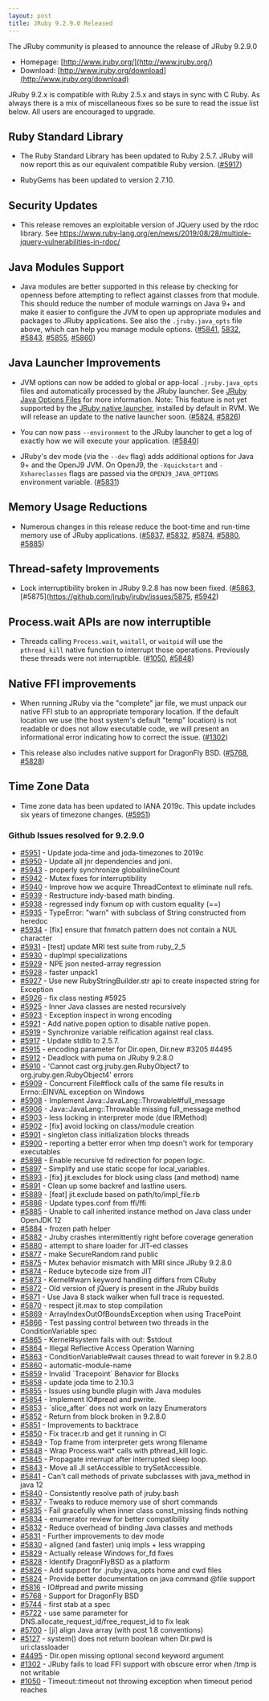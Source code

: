 ```yaml
---
layout: post
title: JRuby 9.2.9.0 Released
---
```

The JRuby community is pleased to announce the release of JRuby 9.2.9.0

- Homepage: [http://www.jruby.org/](http://www.jruby.org/)
- Download: [http://www.jruby.org/download](http://www.jruby.org/download)

JRuby 9.2.x is compatible with Ruby 2.5.x and stays in sync with C Ruby.  As always there is a mix of miscellaneous fixes so be sure to read the issue list below.  All users are encouraged to upgrade.


Ruby Standard Library
---------------------

* The Ruby Standard Library has been updated to Ruby 2.5.7. JRuby will now report this as our equivalent compatible Ruby version. ([#5917](https://github.com/jruby/jruby/pull/5917))

* RubyGems has been updated to version 2.7.10.

Security Updates
----------------

* This release removes an exploitable version of JQuery used by the rdoc library. See https://www.ruby-lang.org/en/news/2019/08/28/multiple-jquery-vulnerabilities-in-rdoc/

Java Modules Support
--------------------

* Java modules are better supported in this release by checking for openness before attempting to reflect
  against classes from that module. This should reduce the number of module warnings on Java 9+ and make it easier
  to configure the JVM to open up appropriate modules and packages to JRuby applications. See also the `.jruby.java_opts`
  file above, which can help you manage module options. ([#5841](https://github.com/jruby/jruby/issues/5841), [5832](https://github.com/jruby/jruby/pull/5832), [#5843](https://github.com/jruby/jruby/pull/5843), [#5855](https://github.com/jruby/jruby/issues/5855), [#5860](https://github.com/jruby/jruby/pull/5860))

Java Launcher Improvements
--------------------------

* JVM options can now be added to global or app-local `.jruby.java_opts` files and automatically
  processed by the JRuby launcher. See [JRuby Java Options Files](http://wiki.jruby.org/JRuby-Java-Options-Files)
  for more information. Note: This feature is not yet supported by the [JRuby native launcher](https://github.com/jruby/jruby-launcher),
  installed by default in RVM. We will release an update to the native launcher soon. ([#5824](https://github.com/jruby/jruby/issues/5824), [#5826](https://github.com/jruby/jruby/pull/5826))
  
* You can now pass `--environment` to the JRuby launcher to get a log of exactly how we will execute your application. ([#5840](https://github.com/jruby/jruby/pull/5840))

* JRuby's dev mode (via the `--dev` flag) adds additional options for Java 9+ and the OpenJ9 JVM. On OpenJ9, the `-Xquickstart` and `-Xshareclasses` flags are passed via the `OPENJ9_JAVA_OPTIONS` environment variable. ([#5831](https://github.com/jruby/jruby/pull/5831))

Memory Usage Reductions
-----------------------

* Numerous changes in this release reduce the boot-time and run-time memory use of JRuby applications. ([#5837](https://github.com/jruby/jruby/pull/5837), [#5832](https://github.com/jruby/jruby/pull/5832), [#5874](https://github.com/jruby/jruby/pull/5874), [#5880](https://github.com/jruby/jruby/pull/5880), [#5885](https://github.com/jruby/jruby/issues/5885))


Thread-safety Improvements
--------------------------

* Lock interruptibility broken in JRuby 9.2.8 has now been fixed. ([#5863](https://github.com/jruby/jruby/issues/5863), [#5875](https://github.com/jruby/jruby/issues/5875, [#5942](https://github.com/jruby/jruby/pull/5942))


Process.wait APIs are now interruptible
---------------------------------------

* Threads calling `Process.wait`, `waitall`, or `waitpid` will use the `pthread_kill` native function to interrupt
  those operations. Previously these threads were not interruptible. ([#1050](https://github.com/jruby/jruby/issues/1050), [#5848](https://github.com/jruby/jruby/pull/5848))

Native FFI improvements
-----------------------

* When running JRuby via the "complete" jar file, we must unpack our native FFI stub to an appropriate temporary
  location. If the default location we use (the host system's default "temp" location) is not readable or does not
  allow executable code, we will present an informational error indicating how to correct the issue. ([#1302](https://github.com/jruby/jruby/issues/1302))

* This release also includes native support for DragonFly BSD. ([#5768](https://github.com/jruby/jruby/issues/5768), [#5828](https://github.com/jruby/jruby/pull/5828))


Time Zone Data
--------------

* Time zone data has been updated to IANA 2019c. This update includes six years of timezone changes. ([#5951](https://github.com/jruby/jruby/pull/5951))


### Github Issues resolved for 9.2.9.0

<ul>
<li><a href="https://github.com/jruby/jruby/pull/5951">#5951</a> - Update joda-time and joda-timezones to 2019c</li>
<li><a href="https://github.com/jruby/jruby/pull/5950">#5950</a> - Update all jnr dependencies and joni.</li>
<li><a href="https://github.com/jruby/jruby/pull/5943">#5943</a> - properly synchronize globalInlineCount</li>
<li><a href="https://github.com/jruby/jruby/pull/5942">#5942</a> - Mutex fixes for interruptibility</li>
<li><a href="https://github.com/jruby/jruby/pull/5940">#5940</a> - Improve how we acquire ThreadContext to eliminate null refs.</li>
<li><a href="https://github.com/jruby/jruby/pull/5939">#5939</a> - Restructure indy-based math binding.</li>
<li><a href="https://github.com/jruby/jruby/issues/5938">#5938</a> - regressed indy fixnum op with custom equality (==)</li>
<li><a href="https://github.com/jruby/jruby/issues/5935">#5935</a> - TypeError: "warn" with subclass of String constructed from heredoc</li>
<li><a href="https://github.com/jruby/jruby/pull/5934">#5934</a> - [fix] ensure that fnmatch pattern does not contain a NUL character</li>
<li><a href="https://github.com/jruby/jruby/pull/5931">#5931</a> - [test] update MRI test suite from ruby_2_5</li>
<li><a href="https://github.com/jruby/jruby/pull/5930">#5930</a> - dupImpl specializations</li>
<li><a href="https://github.com/jruby/jruby/issues/5929">#5929</a> - NPE json nested-array regression</li>
<li><a href="https://github.com/jruby/jruby/pull/5928">#5928</a> - faster unpack1</li>
<li><a href="https://github.com/jruby/jruby/pull/5927">#5927</a> - Use new RubyStringBuilder.str api to create inspected string for Exception</li>
<li><a href="https://github.com/jruby/jruby/pull/5926">#5926</a> - fix class nesting #5925</li>
<li><a href="https://github.com/jruby/jruby/issues/5925">#5925</a> - Inner Java classes are nested recursively</li>
<li><a href="https://github.com/jruby/jruby/issues/5923">#5923</a> - Exception inspect in wrong encoding</li>
<li><a href="https://github.com/jruby/jruby/pull/5921">#5921</a> - Add native.popen option to disable native popen.</li>
<li><a href="https://github.com/jruby/jruby/pull/5919">#5919</a> - Synchronize variable reification against real class.</li>
<li><a href="https://github.com/jruby/jruby/pull/5917">#5917</a> - Update stdlib to 2.5.7.</li>
<li><a href="https://github.com/jruby/jruby/pull/5915">#5915</a> - encoding parameter for Dir.open, Dir.new #3205 #4495</li>
<li><a href="https://github.com/jruby/jruby/issues/5912">#5912</a> - Deadlock with puma on JRuby 9.2.8.0</li>
<li><a href="https://github.com/jruby/jruby/issues/5910">#5910</a> - 'Cannot cast org.jruby.gen.RubyObject7 to org.jruby.gen.RubyObject4' errors</li>
<li><a href="https://github.com/jruby/jruby/issues/5909">#5909</a> - Concurrent File#flock calls of the same file results in Errno::EINVAL exception on Windows</li>
<li><a href="https://github.com/jruby/jruby/pull/5908">#5908</a> - Implement Java::JavaLang::Throwable#full_message</li>
<li><a href="https://github.com/jruby/jruby/issues/5906">#5906</a> - Java::JavaLang::Throwable missing full_message method</li>
<li><a href="https://github.com/jruby/jruby/pull/5903">#5903</a> - less locking in interpreter mode (due IRMethod)</li>
<li><a href="https://github.com/jruby/jruby/pull/5902">#5902</a> - [fix] avoid locking on class/module creation</li>
<li><a href="https://github.com/jruby/jruby/issues/5901">#5901</a> - singleton class initialization blocks threads</li>
<li><a href="https://github.com/jruby/jruby/issues/5900">#5900</a> - reporting a better error when tmp doesn't work for temporary executables</li>
<li><a href="https://github.com/jruby/jruby/pull/5898">#5898</a> - Enable recursive fd redirection for popen logic.</li>
<li><a href="https://github.com/jruby/jruby/pull/5897">#5897</a> - Simplify and use static scope for local_variables.</li>
<li><a href="https://github.com/jruby/jruby/pull/5893">#5893</a> - [fix] jit.excludes for block using class (and method) name</li>
<li><a href="https://github.com/jruby/jruby/pull/5891">#5891</a> - Clean up some backref and lastline users.</li>
<li><a href="https://github.com/jruby/jruby/pull/5889">#5889</a> - [feat] jit.exclude based on path/to/impl_file.rb</li>
<li><a href="https://github.com/jruby/jruby/pull/5886">#5886</a> - Update types.conf from ffi/ffi</li>
<li><a href="https://github.com/jruby/jruby/issues/5885">#5885</a> - Unable to call inherited instance method on Java class under OpenJDK 12</li>
<li><a href="https://github.com/jruby/jruby/pull/5884">#5884</a> - frozen path helper</li>
<li><a href="https://github.com/jruby/jruby/issues/5882">#5882</a> - Jruby crashes intermittently right before coverage generation</li>
<li><a href="https://github.com/jruby/jruby/pull/5880">#5880</a> - attempt to share loader for JIT-ed classes</li>
<li><a href="https://github.com/jruby/jruby/pull/5877">#5877</a> - make SecureRandom.rand public</li>
<li><a href="https://github.com/jruby/jruby/issues/5875">#5875</a> - Mutex behavior mismatch with MRI since JRuby 9.2.8.0</li>
<li><a href="https://github.com/jruby/jruby/pull/5874">#5874</a> - Reduce bytecode size from JIT</li>
<li><a href="https://github.com/jruby/jruby/issues/5873">#5873</a> - Kernel#warn keyword handling differs from CRuby</li>
<li><a href="https://github.com/jruby/jruby/issues/5872">#5872</a> - Old version of jQuery is present in the JRuby builds</li>
<li><a href="https://github.com/jruby/jruby/pull/5871">#5871</a> - Use Java 8 stack walker when full trace is requested.</li>
<li><a href="https://github.com/jruby/jruby/pull/5870">#5870</a> - respect jit.max to stop compilation</li>
<li><a href="https://github.com/jruby/jruby/issues/5869">#5869</a> - ArrayIndexOutOfBoundsException when using TracePoint</li>
<li><a href="https://github.com/jruby/jruby/pull/5866">#5866</a> - Test passing control between two threads in the ConditionVariable spec</li>
<li><a href="https://github.com/jruby/jruby/issues/5865">#5865</a> - Kernel#system fails with out: $stdout</li>
<li><a href="https://github.com/jruby/jruby/issues/5864">#5864</a> - Illegal Reflective Access Operation Warning</li>
<li><a href="https://github.com/jruby/jruby/issues/5863">#5863</a> - ConditionVariable#wait causes thread to wait forever in 9.2.8.0</li>
<li><a href="https://github.com/jruby/jruby/pull/5860">#5860</a> - automatic-module-name</li>
<li><a href="https://github.com/jruby/jruby/issues/5859">#5859</a> - Invalid `Tracepoint` Behavior for Blocks</li>
<li><a href="https://github.com/jruby/jruby/pull/5858">#5858</a> - update joda time to 2.10.3</li>
<li><a href="https://github.com/jruby/jruby/issues/5855">#5855</a> - Issues using bundle plugin with Java modules</li>
<li><a href="https://github.com/jruby/jruby/pull/5854">#5854</a> - Implement IO#pread and pwrite.</li>
<li><a href="https://github.com/jruby/jruby/issues/5853">#5853</a> - `slice_after` does not work on lazy Enumerators</li>
<li><a href="https://github.com/jruby/jruby/issues/5852">#5852</a> - Return from block broken in 9.2.8.0</li>
<li><a href="https://github.com/jruby/jruby/pull/5851">#5851</a> - Improvements to backtrace</li>
<li><a href="https://github.com/jruby/jruby/pull/5850">#5850</a> - Fix tracer.rb and get it running in CI</li>
<li><a href="https://github.com/jruby/jruby/issues/5849">#5849</a> - Top frame from interpreter gets wrong filename</li>
<li><a href="https://github.com/jruby/jruby/pull/5848">#5848</a> - Wrap Process.wait* calls with pthread_kill logic.</li>
<li><a href="https://github.com/jruby/jruby/pull/5845">#5845</a> - Propagate interrupt after interrupted sleep loop.</li>
<li><a href="https://github.com/jruby/jruby/pull/5843">#5843</a> - Move all JI setAccessible to trySetAccessible.</li>
<li><a href="https://github.com/jruby/jruby/issues/5841">#5841</a> - Can't call methods of private subclasses with java_method in java 12</li>
<li><a href="https://github.com/jruby/jruby/pull/5840">#5840</a> - Consistently resolve path of jruby.bash</li>
<li><a href="https://github.com/jruby/jruby/pull/5837">#5837</a> - Tweaks to reduce memory use of short commands</li>
<li><a href="https://github.com/jruby/jruby/pull/5835">#5835</a> - Fail gracefully when inner class const_missing finds nothing</li>
<li><a href="https://github.com/jruby/jruby/pull/5834">#5834</a> - enumerator review for better compatibility</li>
<li><a href="https://github.com/jruby/jruby/pull/5832">#5832</a> - Reduce overhead of binding Java classes and methods</li>
<li><a href="https://github.com/jruby/jruby/pull/5831">#5831</a> - Further improvements to dev mode</li>
<li><a href="https://github.com/jruby/jruby/pull/5830">#5830</a> - aligned (and faster) uniq impls + less wrapping</li>
<li><a href="https://github.com/jruby/jruby/issues/5829">#5829</a> - Actually release Windows for_fd fixes</li>
<li><a href="https://github.com/jruby/jruby/pull/5828">#5828</a> - Identify DragonFlyBSD as a platform</li>
<li><a href="https://github.com/jruby/jruby/pull/5826">#5826</a> - Add support for .jruby.java_opts home and cwd files</li>
<li><a href="https://github.com/jruby/jruby/issues/5824">#5824</a> - Provide better documentation on java command @file support</li>
<li><a href="https://github.com/jruby/jruby/issues/5816">#5816</a> - IO#pread and pwrite missing</li>
<li><a href="https://github.com/jruby/jruby/issues/5768">#5768</a> - Support for DragonFly BSD</li>
<li><a href="https://github.com/jruby/jruby/pull/5744">#5744</a> - first stab at a spec</li>
<li><a href="https://github.com/jruby/jruby/pull/5722">#5722</a> - use same parameter for DNS.allocate_request_id/free_request_id to fix leak</li>
<li><a href="https://github.com/jruby/jruby/pull/5700">#5700</a> - [ji] align Java array (with post 1.8 conventions)</li>
<li><a href="https://github.com/jruby/jruby/issues/5127">#5127</a> - system() does not return boolean when Dir.pwd is uri:classloader </li>
<li><a href="https://github.com/jruby/jruby/issues/4495">#4495</a> - Dir.open missing optional second keyword argument</li>
<li><a href="https://github.com/jruby/jruby/issues/1302">#1302</a> - JRuby fails to load FFI support with obscure error when /tmp is not writable</li>
<li><a href="https://github.com/jruby/jruby/issues/1050">#1050</a> - Timeout::timeout not throwing exception when timeout period reaches</li>
</ul>
